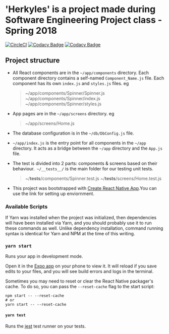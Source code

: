 # 'Herkyles' is a project made during Software Engineering Project class - Spring 2018

[![CircleCI](https://circleci.com/gh/dichha/herkyles/tree/master.svg?style=svg)](https://circleci.com/gh/dichha/herkyles/tree/master) [![Codacy Badge](https://api.codacy.com/project/badge/Grade/f620b5e1ebb447f1b56cf6bc57bf38c1)](https://www.codacy.com/app/dichha/herkyles?utm_source=github.com&amp;utm_medium=referral&amp;utm_content=dichha/herkyles&amp;utm_campaign=Badge_Grade) [![Codacy Badge](https://api.codacy.com/project/badge/Coverage/f620b5e1ebb447f1b56cf6bc57bf38c1)](https://www.codacy.com/app/dichha/herkyles?utm_source=github.com&utm_medium=referral&utm_content=dichha/herkyles&utm_campaign=Badge_Coverage)

## Project structure

* All React components are in the `~/app/components` directory. Each component directory contains a self-named `Component_Name.js` file. Each component has its own `index.js` and `styles.js` files. eg

    > ~/app/components/Spinner/Spinner.js <br>
    > ~/app/components/Spinner/index.js <br>
    > ~/app/components/Spinner/styles.js <br>

* App pages are in the `~/app/screens` directory. eg

    > ~/app/screens/Home.js <br>

* The database configuration is in the  `~/db/DbConfig.js` file.

* `~/app/index.js` is the entry point for all components in the `~/app` directory. It acts as a bridge between the `~/app` directory and the `App.js` file.

* The test is divided into 2 parts: components & screens based on their behaviour.` ~/__tests__/` is the main folder for our testing unit tests. 
    > ~/__tests__/components/Spinner.test.js 
    > ~/__tests__/screens/Home.test.js

* This project was bootstrapped with [Create React Native App](https://github.com/react-community/create-react-native-app).You can use the link for setting up enviornment. 

### Available Scripts

If Yarn was installed when the project was initialized, then dependencies will have been installed via Yarn, and you should probably use it to run these commands as well. Unlike dependency installation, command running syntax is identical for Yarn and NPM at the time of this writing.

### `yarn start`

Runs your app in development mode.

Open it in the [Expo app](https://expo.io) on your phone to view it. It will reload if you save edits to your files, and you will see build errors and logs in the terminal.

Sometimes you may need to reset or clear the React Native packager's cache. To do so, you can pass the `--reset-cache` flag to the start script:

```
npm start -- --reset-cache
# or
yarn start -- --reset-cache
```

#### `yarn test`

Runs the [jest](https://github.com/facebook/jest) test runner on your tests.